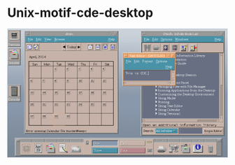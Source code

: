 # Unix-motif-cde-desktop

![](https://raw.githubusercontent.com/spartrekus/Unix-motif-cde-desktop/master/cde-screenshot1.png)


